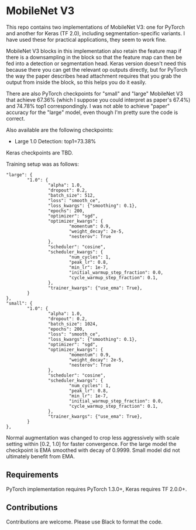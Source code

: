 # MobileNet V3

This repo contains two implementations of MobileNet V3: one for PyTorch and
another for Keras (TF 2.0), including segmentation-specific variants. I have
used these for practical applications, they seem to work fine.

MobileNet V3 blocks in this implementation also retain the feature map if there
is a downsampling in the block so that the feature map can then be fed into a
detection or segmentation head. Keras version doesn't need this because there
you can get the relevant op outputs directly, but for PyTorch the way the paper
describes head attachment requires that you grab the output from inside the
block, so this helps you do it easily.

There are also PyTorch checkpoints for "small" and "large" MobileNet V3 that
achieve 67.36% (which I suppose you could interpret as paper's 67.4%) and
74.78%  top1 correspondingly. I was not able to achieve "paper" accuracy for
the "large" model, even though I'm pretty sure the code is correct. 

Also available are the following checkpoints:
 - Large 1.0 Detection: top1=73.38%

Keras checkpoints are TBD.

Training setup was as follows:

```python3
"large": {
		"1.0": {
				"alpha": 1.0,
				"dropout": 0.2,
				"batch_size": 512,
				"loss": "smooth_ce",
				"loss_kwargs": {"smoothing": 0.1},
				"epochs": 200,
				"optimizer": "sgd",
				"optimizer_kwargs": {
						"momentum": 0.9,
						"weight_decay": 2e-5,
						"nesterov": True
				},
				"scheduler": "cosine",
				"scheduler_kwargs": {
						"num_cycles": 1,
						"peak_lr": 0.8,
						"min_lr": 1e-7,
						"initial_warmup_step_fraction": 0.0,
						"cycle_warmup_step_fraction": 0.1,
				},
				"trainer_kwargs": {"use_ema": True},
		}
},
"small": {
		"1.0": {
				"alpha": 1.0,
				"dropout": 0.2,
				"batch_size": 1024,
				"epochs": 200,
				"loss": "smooth_ce",
				"loss_kwargs": {"smoothing": 0.1},
				"optimizer": "sgd",
				"optimizer_kwargs": {
						"momentum": 0.9,
						"weight_decay": 2e-5,
						"nesterov": True
				},
				"scheduler": "cosine",
				"scheduler_kwargs": {
						"num_cycles": 1,
						"peak_lr": 0.8,
						"min_lr": 1e-7,
						"initial_warmup_step_fraction": 0.0,
						"cycle_warmup_step_fraction": 0.1,
				},
				"trainer_kwargs": {"use_ema": True},
		}
},
```
Normal augmentation was changed to crop less aggressively with scale setting
within [0.2, 1.0] for faster convergence. For the large model the checkpoint
is EMA smoothed with decay of 0.9999. Small model did not ultimately benefit
from EMA.

## Requirements

PyTorch implementation requires PyTorch 1.3.0+, Keras requires TF 2.0.0+.

## Contributions

Contributions are welcome. Please use Black to format the code.
